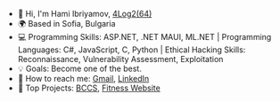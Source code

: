 - 👋 Hi, I'm Hami Ibriyamov, [4Log2(64)](24_years_old)
- 🌍 Based in Sofia, Bulgaria
- 💻 Programming Skills: ASP.NET, .NET MAUI, ML.NET | Programming Languages: C#, JavaScript, C, Python | Ethical Hacking Skills: Reconnaissance, Vulnerability Assessment, Exploitation
- 💡 Goals: Become one of the best. 
- 💬 How to reach me: [Gmail](ibriyamovhami@gmail.com), [LinkedIn](https://www.long-url-here.com)
- 🚀 Top Projects: [BCCS](https://github.com/hamii31/BreastCancerClassificationMLM), [Fitness Website](https://github.com/hamii31/LiftingDomeVS)
